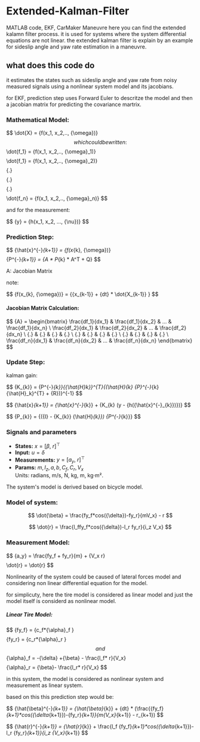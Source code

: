 # Extended-Kalman-Filter
MATLAB code, EKF, CarMaker Maneuvre
here you can find the extended kalamn filter process. it is used for systems where the system differential equations are not linear.
the extended kalman filter is explain by an example for sideslip angle and yaw rate estimation in a maneuvre.

## what does this code do
it estimates the states such as sideslip angle and yaw rate from noisy measured signals using a nonlinear system model and its jacobians.

for EKF, prediction step uses Forward Euler to descritze the model and then a jacobian matrix for predicting the covariance martrix.

### Mathematical Model:
$$
\dot{X} = \{f(x_1, x_2,.., \{\omega})}
$$
which could be written: 
$$ \dot{f_1} =  \{f(x_1, x_2,.., \{\omega}_1)} $$
$$ \dot{f_1} =  \{f(x_1, x_2,.., \{\omega}_2)} $$
$$ \{.} $$
$$ \{.} $$
$$ \{.} $$
$$ \dot{f_n} =  \{f(x_1, x_2,.., \{\omega}_n)} $$

and for the measurement:

$$
\{y} = \{h(x_1, x_2, ..., \{\nu})}
$$
### Prediction Step:
$$
\{\hat{x}^{-}_\{k+1}} = \{f(x_\{k}, \{\omega})}
$$
$$
\{P^{-}_\{k+1}} = \{A * P_\{k} * A^T + Q}
$$

A: Jacobian Matrix

note: 

$$ \{f(x_\{k}, \{\omega})} = \{\{x_\{k-1}} + \{dt} * \dot{X_\{k-1}} } $$

#### Jacobian Matrix Calculation:
$$
\{A} = \begin{bmatrix}
  \frac{df_1}{dx_1} & \frac{df_1}{dx_2} & ... & \frac{df_1}{dx_n} \\
  \frac{df_2}{dx_1} & \frac{df_2}{dx_2} & ... & \frac{df_2}{dx_n} \\
  \{.} & \{.} & \{.} & \{.} \\
   \{.} & \{.} & \{.} & \{.} \\
    \{.} & \{.} & \{.} & \{.} \\
    \frac{df_n}{dx_1} & \frac{df_n}{dx_2} & ... & \frac{df_n}{dx_n}
\end{bmatrix}
$$

### Update Step:
kalman gain:

$$ \{K_{k}} = \{P^{-}_\{k}}\{\{\hat{H}_k}}^\{T}{(\hat{H}_{k} \{P}^{-}_{k} \{\hat{H}_k}^\{T} + \{R})}^{-1} $$

$$ \{\hat{x}_\{k+1}} = \{\hat{x}^{-}_\{k}} + \{K_\{k} (y - \{h(\{\hat{x}^{-}_\{k}})})} $$

$$ \{P_{k}} = \{(\{I} - \{K_\{k}} \{\hat{H}_{k}}) \{P^{-}_\{k}}}  $$


### Signals and parameters
- **States:** $x = [\beta,\ r]^\top$
- **Input:** $u = \delta$
- **Measurements:** $y = [a_y,\ r]^\top$
- **Params:** $m, I_z, a, b, C_f, C_r, V_x$  
Units: radians, m/s, N, kg, m, kg·m².

The system's model is derived based on bicycle model.
### Model of system:
$$
\dot{\beta} = \frac{fy_f*cos({\delta})-fy_r}{mV_x} - r
$$

$$
\dot{r} = \frac{l_ffy_f*cos({\delta})-l_r fy_r}{i_z V_x}
$$

### Measurement Model:
$$
\{a_y} = \frac{fy_f + fy_r}{m} + \{V_x r}
$$
$$
\dot{r} = \dot{r}
$$

Nonlinearity of the system could be caused of lateral forces model and considering non linear differential equation for the model.

for simplicuty, here the tire model is considered as linear model and just the model itself is considerd as nonlinear model.

##### Linear Tire Model: 
$$
\{fy_f} = \{c_f*{\alpha}_f }
$$
$$
\{fy_r} = \{c_r*{\alpha}_r }
$$
and 
$$
\{\alpha}_f = -{\delta} +{\beta}  - \frac{l_f* r}{V_x}
$$
$$
\{\alpha}_r = {\beta}- \frac{l_r* r}{V_x}
$$


in this system, the model is considered as nonlinear system and measurement as linear system.

based on this this prediction step would be:

$$ \{\hat{\beta}^{-}_\{k+1}} = \{\hat{\beta}_\{k}} + \{dt}  * (\frac{\{fy_f}_\{k+1}*cos({\delta_\{k+1}})-\{fy_r}_\{k+1}}{m\{V_x}_\{k+1}} - r_\{k+1}) $$

$$ \{\hat{r}^{-}_\{k+1}} = \{\hat{r}_\{k}} + \frac{l_f \{fy_f}_\{k+1}*cos({\delta_\{k+1}})-l_r \{fy_r}_{k+1}}{i_z \{V_x}_\{k+1}} $$
